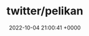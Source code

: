 ---
title: "twitter/pelikan"
link: "https://github.com/twitter/pelikan"
date: "2022-10-04 21:00:41 +0000"
description: "Pelikan is Twitter's unified cache backend"
category: "github"
---